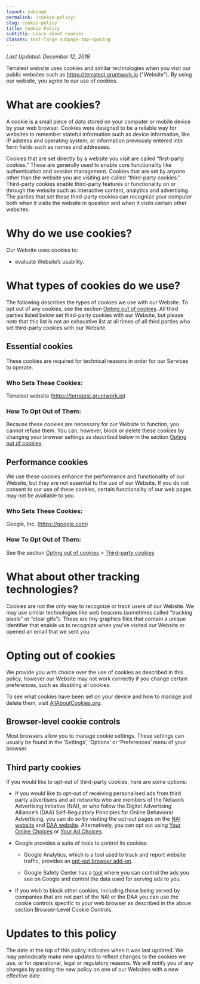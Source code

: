 ```yaml
---
layout: subpage
permalink: /cookie-policy/
slug: cookie-policy
title: Cookie Policy
subtitle: Learn about cookies
classes: text-large subpage-top-spacing
---
```


*Last Updated: December 12, 2019*

Terratest website uses cookies and similar technologies when you visit our public websites such as <https://terratest.gruntwork.io> ("Website”). By using our website, you agree to our use of cookies.

# What are cookies?

A cookie is a small piece of data stored on your computer or mobile device by your web browser. Cookies were designed to be a reliable way for websites to remember stateful information such as device information, like IP address and operating system, or information previously entered into form fields such as names and addresses.

Cookies that are set directly by a website you visit are called “first-party cookies.” These are generally used to enable core functionality like authentication and session management. Cookies that are set by anyone other than the website you are visiting are called “third-party cookies.” Third-party cookies enable third-party features or functionality on or through the website such as interactive content, analytics and advertising. The parties that set these third-party cookies can recognize your computer both when it visits the website in question and when it visits certain other websites.

# Why do we use cookies?

Our Website uses cookies to:

  - evaluate Website’s usability.

# What types of cookies do we use?

The following describes the types of cookies we use with our Website. To opt out of any cookies, see the section [Opting out of cookies](#opting-out-of-cookies). All third parties listed below set third-party cookies with our Website, but please note that this list is not an exhaustive list at all times of all third parties who set third-party cookies with our Website.

## Essential cookies

These cookies are required for technical reasons in order for our Services to operate.

### Who Sets These Cookies:

Terratest website (<https://terratest.gruntwork.io>)

### How To Opt Out of Them:

Because these cookies are necessary for our Website to function, you cannot refuse them. You can, however, block or delete these cookies by changing your browser settings as described below in the section [Opting out of cookies](#opting-out-of-cookies).

## Performance cookies

We use these cookies enhance the performance and functionality of our Website, but they are not essential to the use of our Website. If you do not consent to our use of these cookies, certain functionality of our web pages may not be available to you.

### Who Sets These Cookies:

Google, Inc. (<https://google.com>)

### How To Opt Out of Them:

See the section [Opting out of cookies](#opting-out-of-cookies) \> [Third-party cookies](#third-party-cookies)

# What about other tracking technologies?

Cookies are not the only way to recognize or track users of our Website. We may use similar technologies like web beacons (sometimes called “tracking pixels” or “clear gifs”). These are tiny graphics files that contain a unique identifier that enable us to recognize when you’ve visited our Website or opened an email that we sent you.

# Opting out of cookies

We provide you with choice over the use of cookies as described in this policy, however our Website may not work correctly if you change certain preferences, such as disabling all cookies.

To see what cookies have been set on your device and how to manage and delete them, visit [AllAboutCookies.org](https://www.allaboutcookies.org/).

## Browser-level cookie controls

Most browsers allow you to manage cookie settings. These settings can usually be found in the ‘Settings’, ‘Options’ or ‘Preferences’ menu of your browser.

## Third party cookies

If you would like to opt-out of third-party cookies, here are some options:

  - If you would like to opt-out of receiving personalised ads from third party advertisers and ad networks who are members of the Network Advertising Initiative (NAI), or who follow the Digital Advertising Alliance’s (DAA) Self-Regulatory Principles for Online Behavioral Advertising, you can do so by visiting the opt-out pages on the [NAI website](http://optout.networkadvertising.org/) and [DAA website](https://digitaladvertisingalliance.org/). Alternatively, you can opt out using [Your Online Choices](http://www.youronlinechoices.eu/) or [Your Ad Choices](http://optout.aboutads.info/?c=2&lang=EN).

  - Google provides a suite of tools to control its cookies:

      - Google Analytics, which is a tool used to track and report website traffic, provides an [opt-out browser add-on](https://tools.google.com/dlpage/gaoptout).

      - Google Safety Center has a [tool](https://www.google.com/safetycenter/tools/#!/) where you can control the ads you see on Google and control the data used for serving ads to you.

  - If you wish to block other cookies, including those being served by companies that are not part of the NAI or the DAA you can use the cookie controls specific to your web browser as described in the above section Browser-Level Cookie Controls.

# Updates to this policy

The date at the top of this policy indicates when it was last updated. We may periodically make new updates to reflect changes to the cookies we use, or for operational, legal or regulatory reasons. We will notify you of any changes by posting the new policy on one of our Websites with a new effective date.
